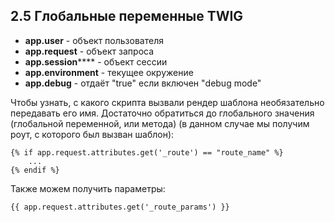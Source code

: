 ## 2.5 Глобальные переменные TWIG

*   **app.user** - объект пользователя
*   **app.request** - объект запроса
*   **app.session****** - объект сессии
*   **app.environment** - текущее окружение
*   **app.debug** - отдаёт "true" если включен "debug mode"

Чтобы узнать, с какого скрипта вызвали рендер шаблона необязательно передавать его имя. Достаточно обратиться до глобального значения (глобальной переменной, или метода) (в данном случае мы получим роут, с которого был вызван шаблон):

```
{% if app.request.attributes.get('_route') == "route_name" %}
    ...
{% endif %}
```

Также можем получить параметры:

`{{ app.request.attributes.get('_route_params') }}`